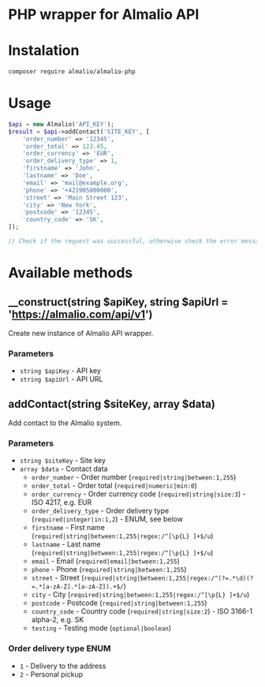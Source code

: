 # PHP wrapper for Almalio API

# Instalation
```bash
composer require almalio/almalio-php
```

# Usage
```php
$api = new Almalio('API_KEY');
$result = $api->addContact('SITE_KEY', [
    'order_number' => '12345',
    'order_total' => 123.45,
    'order_currency' => 'EUR',
    'order_delivery_type' => 1,
    'firstname' => 'John',
    'lastname' => 'Doe',
    'email' => 'mail@example.org',
    'phone' => '+421905000000',
    'street' => 'Main Street 123',
    'city' => 'New York',
    'postcode' => '12345',
    'country_code' => 'SK',
]);

// Check if the request was successful, otherwise check the error message, validate data (see rules lower) and try again
```

# Available methods

## __construct(string $apiKey, string $apiUrl = 'https://almalio.com/api/v1')
Create new instance of Almalio API wrapper.

### Parameters
- `string $apiKey` - API key
- `string $apiUrl` - API URL

## addContact(string $siteKey, array $data)
Add contact to the Almalio system.

### Parameters
- `string $siteKey` - Site key
- `array $data` - Contact data
    - `order_number` - Order number (`required|string|between:1,255`)
    - `order_total` - Order total (`required|numeric|min:0`)
    - `order_currency` - Order currency code (`required|string|size:3`) - ISO 4217, e.g. EUR
    - `order_delivery_type` - Order delivery type (`required|integer|in:1,2`) - ENUM, see below
    - `firstname` - First name (`required|string|between:1,255|regex:/^[\p{L} ]+$/u`)
    - `lastname` - Last name (`required|string|between:1,255|regex:/^[\p{L} ]+$/u`)
    - `email` - Email (`required|email|between:1,255`)
    - `phone` - Phone (`required|string|between:1,255`)
    - `street` - Street (`required|string|between:1,255|regex:/^(?=.*\d)(?=.*[a-zA-Z].*[a-zA-Z]).+$/`)
    - `city` - City (`required|string|between:1,255|regex:/^[\p{L} ]+$/u`)
    - `postcode` - Postcode (`required|string|between:1,255`)
    - `country_code` - Country code (`required|string|size:2`) - ISO 3166-1 alpha-2, e.g. SK
    - `testing` - Testing mode (`optional|boolean`)

### Order delivery type ENUM
- `1` - Delivery to the address
- `2` - Personal pickup

